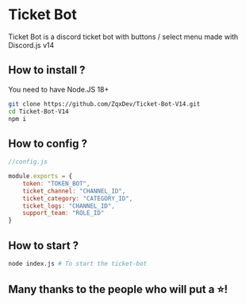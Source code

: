 # Ticket Bot

Ticket Bot is a discord ticket bot with buttons / select menu made with Discord.js v14

## How to install ?

You need to have Node.JS 18+
``````bash
git clone https://github.com/ZqxDev/Ticket-Bot-V14.git
cd Ticket-Bot-V14
npm i
``````

## How to config ?

```js
//config.js

module.exports = {
    token: "TOKEN_BOT",
    ticket_channel: "CHANNEL_ID",
    ticket_category: "CATEGORY_ID",
    ticket_logs: "CHANNEL_ID",
    support_team: "ROLE_ID"
}
```

## How to start ?
```bash
node index.js # To start the ticket-bot
```

## Many thanks to the people who will put a ⭐!
